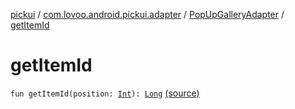 [pickui](../../index.md) / [com.lovoo.android.pickui.adapter](../index.md) / [PopUpGalleryAdapter](index.md) / [getItemId](./get-item-id.md)

# getItemId

`fun getItemId(position: `[`Int`](https://kotlinlang.org/api/latest/jvm/stdlib/kotlin/-int/index.html)`): `[`Long`](https://kotlinlang.org/api/latest/jvm/stdlib/kotlin/-long/index.html) [(source)](https://github.com/lovoo/android-pickpic/blob/master/pickui/src/main/kotlin/com/lovoo/android/pickui/adapter/PopUpGalleryAdapter.kt#L63)